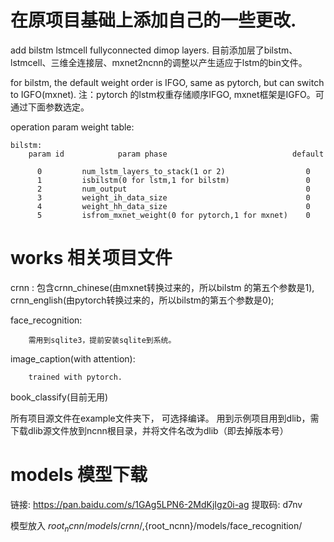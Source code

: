 # 在原项目基础上添加自己的一些更改.

add bilstm lstmcell fullyconnected dimop layers. 
目前添加层了bilstm、lstmcell、三维全连接层、mxnet2ncnn的调整以产生适应于lstm的bin文件。

for bilstm, the default weight order is IFGO, same as pytorch, but can switch to IGFO(mxnet). 
注：pytorch 的lstm权重存储顺序IFGO, mxnet框架是IGFO。可通过下面参数选定。

operation param weight table:
```
bilstm: 
	param id			param phase                            default	

	  0			num_lstm_layers_to_stack(1 or 2)                  0
	  1			isbilstm(0 for lstm,1 for bilstm)                 0
	  2			num_output                                        0
	  3			weight_ih_data_size                               0
	  4			weight_hh_data_size                               0
	  5			isfrom_mxnet_weight(0 for pytorch,1 for mxnet)    0
```
# works 相关项目文件

crnn : 包含crnn_chinese(由mxnet转换过来的，所以bilstm 的第五个参数是1), crnn_english(由pytorch转换过来的，所以bilstm的第五个参数是0);

face_recognition: 
```
	需用到sqlite3，提前安装sqlite到系统。
```

image_caption(with attention):
```
	trained with pytorch.
```
book_classify(目前无用)

所有项目源文件在example文件夹下， 可选择编译。
用到示例项目用到dlib，需下载dlib源文件放到ncnn根目录，并将文件名改为dlib（即去掉版本号）

# models 模型下载
链接: https://pan.baidu.com/s/1GAg5LPN6-2MdKjIgz0i-ag 提取码: d7nv 

模型放入 ${root_ncnn}/models/crnn/,${root_ncnn}/models/face_recognition/
